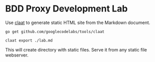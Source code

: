# BDD Proxy Development Lab

Use [claat](https://github.com/googlecodelabs/tools) to
generate static HTML site from the Markdown document.

    go get github.com/googlecodelabs/tools/claat

    claat export ./lab.md

This will create directory with static files. Serve it from any static file
webserver.
